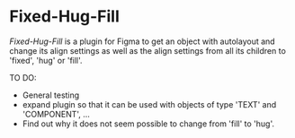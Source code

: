 # Fixed-Hug-Fill

_Fixed-Hug-Fill_ is a plugin for Figma to get an object with autolayout and change its align settings as well as the align settings from all its children to 'fixed', 'hug' or 'fill'.

TO DO:
- General testing
- expand plugin so that it can be used with objects of type 'TEXT' and 'COMPONENT', ...
- Find out why it does not seem possible to change from 'fill' to 'hug'.

